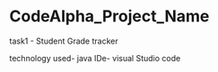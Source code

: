 # CodeAlpha_Project_Name
task1 - Student Grade tracker



technology used- java
IDe- visual Studio code
